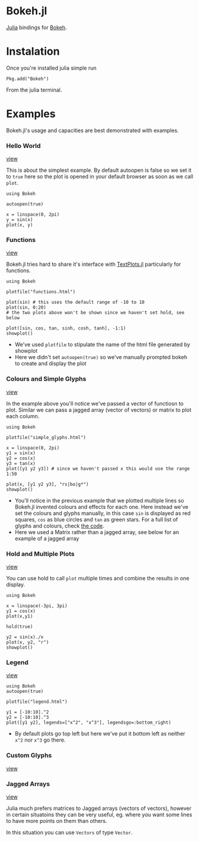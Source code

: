 # Bokeh.jl

[Julia](http://julialang.org) bindings for [Bokeh](http://bokeh.pydata.org/en/latest/).

# Instalation

Once you're installed julia simple run 

    Pkg.add("Bokeh")

From the julia terminal.

<!-- TODO: Gallery with some bling here -->

# Examples

Bokeh.jl's usage and capacities are best demonstrated with examples.

### Hello World

[view](examples/hello_world.html)

This is about the simplest example. By default autoopen is false so we set it to `true` here
so the plot is opened in your default browser as soon as we call `plot`.

    using Bokeh

    autoopen(true)

    x = linspace(0, 2pi)
    y = sin(x)
    plot(x, y)

### Functions

[view](examples/functions.html)

Bokeh.jl tries hard to share it's interface with [TextPlots.jl]() particularly for functions.

    using Bokeh

    plotfile("functions.html")

    plot(sin) # this uses the default range of -10 to 10
    plot(sin, 0:20)
    # the two plots above won't be shown since we haven't set hold, see below

    plot([sin, cos, tan, sinh, cosh, tanh], -1:1)
    showplot()

* We've used `plotfile` to stipulate the name of the html file generated by showplot
* Here we didn't set `autoopen(true)` so we've manually prompted bokeh to create and display the plot

### Colours and Simple Glyphs

[view](TODO)

In the example above you'll notice we've passed a vector of functiosn to plot. Similar we can pass
a jagged array (vector of vectors) or matrix to plot each column.

    using Bokeh

    plotfile("simple_glyphs.html")

    x = linspace(0, 2pi)
    y1 = sin(x)
    y2 = cos(x)
    y3 = tan(x)
    plot([y1 y2 y3]) # since we haven't passed x this would use the range 1:50

    plot(x, [y1 y2 y3], "rs|bo|g*")
    showplot()

* You'll notice in the previous example that we plotted multiple lines so Bokeh.jl invented colours
and effects for each one. Here instead we've set the colours and glyphs manually, in this case `sin`
is displayed as red squares, `cos` as blue circles and `tan` as green stars. For a full list of glyphs and colours, check [the code](TODO).
* Here we used a Matrix rather than a jagged array, see below for an example
of a jagged array

### Hold and Multiple Plots

[view](TODO)

You can use hold to call `plot` multiple times and combine the results in one display.

    using Bokeh

    x = linspace(-3pi, 3pi)
    y1 = cos(x)
    plot(x,y1)

    hold(true)

    y2 = sin(x)./x
    plot(x, y2, "r")
    showplot()

### Legend

[view](TODO)

    using Bokeh
    autoopen(true)

    plotfile("legend.html")

    y1 = [-10:10].^2
    y2 = [-10:10].^3
    plot([y1 y2], legends=["x^2", "x^3"], legendsgo=:bottom_right)

* By default plots go top left but here we've put it bottom left as neither `x^2` nor `x^3` go there.

### Custom Glyphs

[view](TODO)

### Jagged Arrays

[view](TODO)

Julia much prefers matrices to Jagged arrays (vectors of vectors), however in certain situatoins
they can be very useful, eg. where you want some lines to have more points on them than others.

In this situation you can use `Vectors` of type `Vector`. 